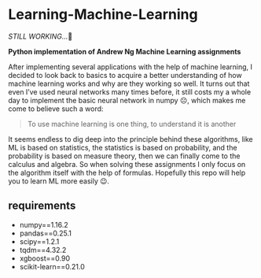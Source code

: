 # Learning-Machine-Learning

*STILL WORKING…*🤔

**Python implementation of Andrew Ng Machine Learning assignments**

After implementing several applications with the help of machine learning, I decided to look back to basics to acquire a better understanding of how machine learning works and why are they working so well. It turns out that even I’ve used neural networks many times before, it still costs my a whole day to implement the basic neural network in numpy ☹️, which makes me come to believe such a word:

> To use machine learning is one thing, to understand it is another

It seems endless to dig deep into the principle behind these algorithms, like ML is based on statistics, the statistics is based on probability, and the probability is based on measure theory, then we can finally come to the calculus and algebra. So when solving these assignments I only focus on the algorithm itself with the help of formulas. Hopefully this repo will help you to learn ML more easily 😉.

## requirements

- numpy==1.16.2
- pandas==0.25.1
- scipy==1.2.1
- tqdm==4.32.2
- xgboost==0.90
- scikit-learn==0.21.0